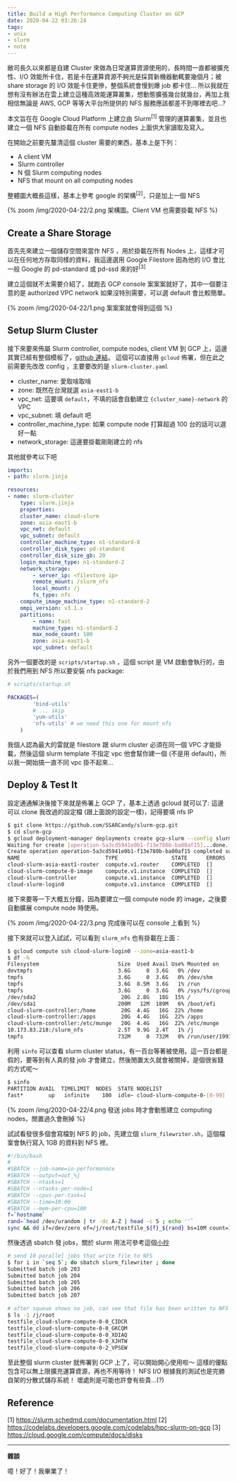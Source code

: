 ```yaml
---
title: Build a High Performance Computing Cluster on GCP
date: 2020-04-22 03:26:24
tags:
- unix
- slurm
- note
---
```


敝司長久以來都是自建 Cluster 來做為日常運算資源使用的，長時間一直都被擴充性、I/O 效能所卡住，若是卡在運算資源不夠光是採買新機器動輒要幾個月；被 share storage 的 I/O 效能卡住更慘，整個系統會慢到爆 job 都卡住…
所以我就在想有沒有辦法在雲上建立這種高效能運算叢集，想動態擴張幾台就幾台，再加上我相信無論是 AWS, GCP 等等大平台所提供的 NFS 服務應該都差不到哪裡去吧…? 

<!-- more -->

本文旨在在 Google Cloud Platform 上建立由 Slurm<sup>[1]</sup> 管理的運算叢集，並且也建立一個 NFS 自動掛載在所有 compute nodes 上面供大家讀取及寫入。

在開始之前要先釐清這個 cluster 需要的東西，基本上是下列：

- A client VM
- Slurm controller
- N 個 Slurm computing nodes
- NFS that mount on all computing nodes

整體圖大概長這樣，基本上參考 google 的架構<sup>[2]</sup>，只是加上一個 NFS


{% zoom /img/2020-04-22/2.png 架構圖。Client VM 也需要掛載 NFS %}



## Create a Share Storage

首先先來建立一個儲存空間來當作 NFS ，用於掛載在所有 Nodes 上，這樣才可以在任何地方存取同樣的資料，我這邊選用 Google Filestore 因為他的 I/O 會比一般 Google 的 pd-standard 或 pd-ssd 來的好<sup>[3]</sup>

建立這個就不太需要介紹了，就跑去 GCP console 案案案就好了，其中一個要注意的是 authorized VPC network 如果沒特別需要，可以選 default 會比較簡單。


{% zoom /img/2020-04-22/1.png 案案案就會得到這個 %}


## Setup Slurm Cluster

接下來要來佈屬 Slurm controller, compute nodes, client VM 到 GCP 上，這邊其實已經有整個模板了，[github 連結](https://github.com/SchedMD/slurm-gcp)。
這個可以直接用 `gcloud` 佈署，但在此之前需要先改改 config ，主要要改的是 `slurm-cluster.yaml`


- cluster_name: 愛取啥取啥
- zone: 既然在台灣就選 `asia-east1-b`
- vpc_net: 這要填 `default`，不填的話會自動建立 `{cluster_name}-network` 的 VPC
- vpc_subnet: 填 default 吧
- controller_machine_type: 如果 compute node 打算超過 100 台的話可以選好一點
- network_storage: 這邊要掛載剛剛建立的 nfs

其他就參考以下吧


```yaml
imports:
- path: slurm.jinja
  
resources:
- name: slurm-cluster
    type: slurm.jinja
    properties:
    cluster_name: cloud-slurm
    zone: asia-east1-b
    vpc_net: default
    vpc_subnet: default
    controller_machine_type: n1-standard-8
    controller_disk_type: pd-standard
    controller_disk_size_gb: 20
    login_machine_type: n1-standard-2
    network_storage:
        - server_ip: <filestore ip>
        remote_mount: /slurm_nfs
        local_mount: /j
        fs_type: nfs
    compute_image_machine_type: n1-standard-2
    ompi_version: v3.1.x
    partitions:
        - name: fast
        machine_type: n1-standard-2
        max_node_count: 100
        zone: asia-east1-b
        vpc_subnet: default
```

另外一個要改的是 `scripts/startup.sh` ，這個 script 是 VM 啟動會執行的，由於我們用到 NFS 所以要安裝 nfs package:

```sh
# scripts/startup.sh
  
PACKAGES=(
        'bind-utils'
        # ... skip
        'yum-utils'
        'nfs-utils' # we need this one for mount nfs
    )
```

我個人認為最大的雷就是 filestore 跟 slurm cluster 必須在同一個 VPC 才能掛載，然後這個 slurm template 不指定 vpc 他會幫你建一個 (不是用 default)，所以我一開始搞一直不同 vpc 掛不起來…


## Deploy & Test It

設定通通解決後接下來就是佈署上 GCP 了，基本上透過 gcloud 就可以了:
這邊可以 clone 我改過的設定檔 (跟上面說的設定一樣)，記得要填 nfs IP

```sh
$ git clone https://github.com/SSARCandy/slurm-gcp.git
$ cd slurm-gcp
$ gcloud deployment-manager deployments create gcp-slurm --config slurm-cluster.yaml
Waiting for create [operation-5a3cd5941e0b1-f13e780b-ba00af15]...done.
Create operation operation-5a3cd5941e0b1-f13e780b-ba00af15 completed successfully.
NAME                           TYPE                 STATE      ERRORS  INTENT
cloud-slurm-asia-east1-router  compute.v1.router    COMPLETED  []
cloud-slurm-compute-0-image    compute.v1.instance  COMPLETED  []
cloud-slurm-controller         compute.v1.instance  COMPLETED  []
cloud-slurm-login0             compute.v1.instance  COMPLETED  []
```

接下來要等一下大概五分鐘，因為要建立一個 compute node 的 image，之後要自動擴展 compute node 時使用。

{% zoom /img/2020-04-22/3.png 完成後可以在 console 上看到 %}

接下來就可以登入試試，可以看到 `slurm_nfs` 也有掛載在上面：

```sh
$ gcloud compute ssh cloud-slurm-login0 --zone=asia-east1-b
$ df -h
Filesystem                         Size  Used Avail Use% Mounted on
devtmpfs                           3.6G     0  3.6G   0% /dev
tmpfs                              3.6G     0  3.6G   0% /dev/shm
tmpfs                              3.6G  8.5M  3.6G   1% /run
tmpfs                              3.6G     0  3.6G   0% /sys/fs/cgroup
/dev/sda2                           20G  2.8G   18G  15% /
/dev/sda1                          200M   12M  189M   6% /boot/efi
cloud-slurm-controller:/home        20G  4.4G   16G  22% /home
cloud-slurm-controller:/apps        20G  4.4G   16G  22% /apps
cloud-slurm-controller:/etc/munge   20G  4.4G   16G  22% /etc/munge
10.173.83.218:/slurm_nfs           2.5T  9.9G  2.4T   1% /j
tmpfs                              732M     0  732M   0% /run/user/1993390025
```

利用 `sinfo` 可以查看 slurm cluster status，有一百台等著被使用。這一百台都是假的，要等到有人真的發 job 才會建立，然後閒置太久就會被關掉，是個很省錢的方式呢～

```sh
$ sinfo 
PARTITION AVAIL  TIMELIMIT  NODES  STATE NODELIST
fast*        up   infinite    100  idle~ cloud-slurm-compute-0-[0-99]
```

{% zoom /img/2020-04-22/4.png 發送 jobs 時才會動態建立 computing nodes，閒置過久會刪掉 %}

試試看發很多個會寫檔到 NFS 的 job，先建立個 `slurm_filewriter.sh`，這個檔案會執行寫入 1GB 的資料到 NFS 裡。

```sh
#!/bin/bash
#
#SBATCH --job-name=io-performannce
#SBATCH --output=out_%j
#SBATCH --ntasks=1
#SBATCH --ntasks-per-node=1
#SBATCH --cpus-per-task=1
#SBATCH --time=10:00
#SBATCH --mem-per-cpu=100
f=`hostname`
rand=`head /dev/urandom | tr -dc A-Z | head -c 5 ; echo ''`
sync && dd if=/dev/zero of=/j/root/testfile_${f}_${rand} bs=10M count=100 oflag=direct 2>&1 | cat
```

然後透過 sbatch 發 jobs，關於 slurm 用法可參考這個[小抄](https://slurm.schedmd.com/pdfs/summary.pdf)

```sh
# send 10 parallel jobs that write file to NFS
$ for i in `seq 5`; do sbatch slurm_filewriter ; done
Submitted batch job 203
Submitted batch job 204
Submitted batch job 205
Submitted batch job 206
Submitted batch job 207
 
# after squeue shows no job, can see that file has been written to NFS
$ ls -1 /j/root
testfile_cloud-slurm-compute-0-0_CIDCR
testfile_cloud-slurm-compute-0-0_GKCQM
testfile_cloud-slurm-compute-0-0_XDIAQ
testfile_cloud-slurm-compute-0-0_XJHTW
testfile_cloud-slurm-compute-0-2_VPSEW
```

至此整個 slurm cluster 就佈署到 GCP 上了，可以開始開心使用啦～
這樣的優點包含可以無上限擴充運算資源，再也不用等待！
NFS I/O 根據我的測試也是完勝自架的分散式儲存系統！
壞處則是可能也許會有些貴...(?)

## Reference

[1] https://slurm.schedmd.com/documentation.html
[2] https://codelabs.developers.google.com/codelabs/hpc-slurm-on-gcp
[3] https://cloud.google.com/compute/docs/disks

--- 

**雜談**

噫！好了！我畢業了！
